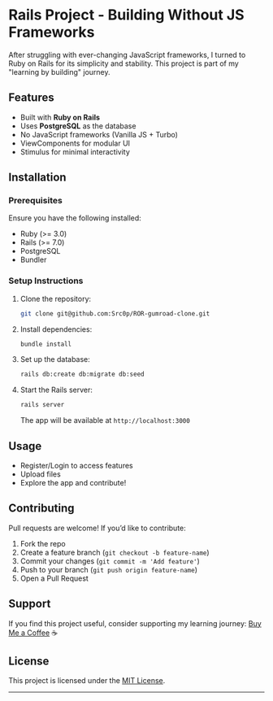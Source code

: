 # Rails Project - Building Without JS Frameworks

After struggling with ever-changing JavaScript frameworks, I turned to Ruby on Rails for its simplicity and stability. This project is part of my "learning by building" journey.

## Features
- Built with **Ruby on Rails**
- Uses **PostgreSQL** as the database
- No JavaScript frameworks (Vanilla JS + Turbo)
- ViewComponents for modular UI
- Stimulus for minimal interactivity

## Installation

### Prerequisites
Ensure you have the following installed:
- Ruby (>= 3.0)
- Rails (>= 7.0)
- PostgreSQL
- Bundler

### Setup Instructions

1. Clone the repository:
   ```sh
   git clone git@github.com:Src0p/ROR-gumroad-clone.git 
   ```

2. Install dependencies:
   ```sh
   bundle install
   ```

3. Set up the database:
   ```sh
   rails db:create db:migrate db:seed
   ```

4. Start the Rails server:
   ```sh
   rails server
   ```
   The app will be available at `http://localhost:3000`

## Usage
- Register/Login to access features
- Upload files 
- Explore the app and contribute!

## Contributing
Pull requests are welcome! If you’d like to contribute:
1. Fork the repo
2. Create a feature branch (`git checkout -b feature-name`)
3. Commit your changes (`git commit -m 'Add feature'`)
4. Push to your branch (`git push origin feature-name`)
5. Open a Pull Request

## Support
If you find this project useful, consider supporting my learning journey:
[Buy Me a Coffee](https://buymeacoffee.com/arshweb) ☕

## License
This project is licensed under the [MIT License](LICENSE).

---


